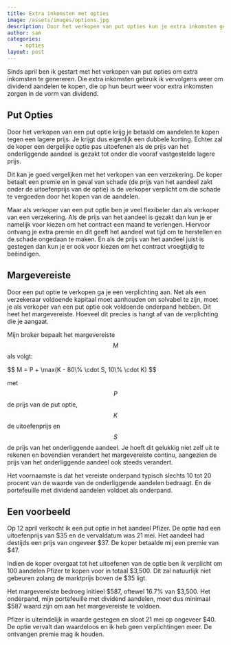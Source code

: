 ```yaml
---
title: Extra inkomsten met opties
image: /assets/images/options.jpg
description: Door het verkopen van put opties kun je extra inkomsten genereren.
author: sam
categories:
    - opties
layout: post
---
```


Sinds april ben ik gestart met het verkopen van put opties om extra inkomsten te genereren. Die extra inkomsten gebruik ik vervolgens weer om dividend aandelen te kopen, die op hun beurt weer voor extra inkomsten zorgen in de vorm van dividend.

## Put Opties

Door het verkopen van een put optie krijg je betaald om aandelen te kopen tegen een lagere prijs. Je krijgt dus eigenlijk een dubbele korting. Echter zal de koper een dergelijke optie pas uitoefenen als de prijs van het onderliggende aandeel is gezakt tot onder die vooraf vastgestelde lagere prijs.

Dit kan je goed vergelijken met het verkopen van een verzekering. De koper betaalt een premie en in geval van schade (de prijs van het aandeel zakt onder de uitoefenprijs van de optie) is de verkoper verplicht om die schade te vergoeden door het kopen van de aandelen.

Maar als verkoper van een put optie ben je veel flexibeler dan als verkoper van een verzekering. Als de prijs van het aandeel is gezakt dan kun je er namelijk voor kiezen om het contract een maand te verlengen. Hiervoor ontvang je extra premie en dit geeft het aandeel wat tijd om te herstellen en de schade ongedaan te maken. En als de prijs van het aandeel juist is gestegen dan kun je er ook voor kiezen om het contract vroegtijdig te beëindigen.

## Margevereiste

Door een put optie te verkopen ga je een verplichting aan. Net als een verzekeraar voldoende kapitaal moet aanhouden om solvabel te zijn, moet je als verkoper van een put optie ook voldoende onderpand hebben. Dit heet het margevereiste. Hoeveel dit precies is hangt af van de verplichting die je aangaat.

Mijn broker bepaalt het margevereiste $$ M $$ als volgt:

<!--- Put Price + \max ((20% * Underlying Price - Out of the Money Amount), (10% * Strike Price)) -->
<div>
  $$ M = P + \max(K - 80\% \cdot S, 10\% \cdot K) $$
</div>

met $$ P $$ de prijs van de put optie, $$ K $$ de uitoefenprijs en $$ S $$ de prijs van het onderliggende aandeel. Je hoeft dit gelukkig niet zelf uit te rekenen en bovendien verandert het margevereiste continu, aangezien de prijs van het onderliggende aandeel ook steeds verandert.

Het voornaamste is dat het vereiste onderpand typisch slechts 10 tot 20 procent van de waarde van de onderliggende aandelen bedraagt. En de portefeuille met dividend aandelen voldoet als onderpand.

## Een voorbeeld

Op 12 april verkocht ik een put optie in het aandeel Pfizer. De optie had een uitoefenprijs van $35 en de vervaldatum was 21 mei. Het aandeel had destijds een prijs van ongeveer $37. De koper betaalde mij een premie van $47.

Indien de koper overgaat tot het uitoefenen van de optie ben ik verplicht om 100 aandelen Pfizer te kopen voor in totaal $3,500. Dit zal natuurlijk niet gebeuren zolang de marktprijs boven de $35 ligt.

Het margevereiste bedroeg initieel $587, oftewel 16.7% van $3,500. Het onderpand, mijn portefeuille met dividend aandelen, moet dus minimaal $587 waard zijn om aan het margevereiste te voldoen.

Pfizer is uiteindelijk in waarde gestegen en sloot 21 mei op ongeveer $40. De optie vervalt dan waardeloos en ik heb geen verplichtingen meer. De ontvangen premie mag ik houden.